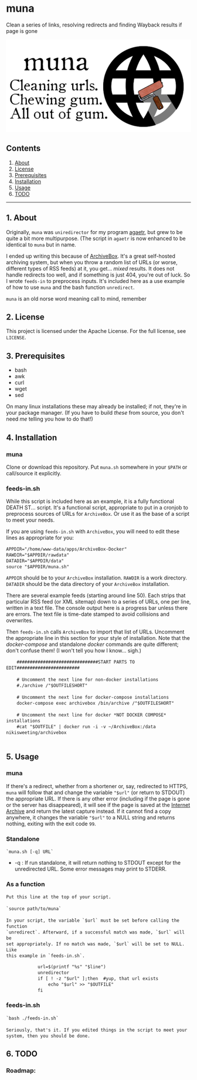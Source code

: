 # muna

Clean a series of links, resolving redirects and finding Wayback results if page is gone

![muna logo](https://raw.githubusercontent.com/uriel1998/muna/master/muna-open-graph.png "logo")

## Contents
 1. [About](#1-about)
 2. [License](#2-license)
 3. [Prerequisites](#3-prerequisites)
 4. [Installation](#4-installation)
 5. [Usage](#5-usage)
 6. [TODO](#6-todo)

***

## 1. About

Originally, `muna` was `uniredirector` for my program [agaetr](https://github.com/uriel1998/agaetr),
but grew to be quite a bit more multipurpose.  (The script in `agaetr` is now 
enhanced to be identical to `muna` but in name.

I ended up writing this because of [ArchiveBox](https://github.com/pirate/ArchiveBox). It's 
a great self-hosted archiving system, but when you throw a random list of URLs
(or worse, different types of RSS feeds) at it, you get... *mixed* results. It 
does not handle redirects too well, and if something is just 404, you're out of 
luck.  So I wrote `feeds-in` to preprocess inputs. It's included here as a 
use example of how to use `muna` and the bash function `unredirect`.

`muna` is an old norse word meaning call to mind, remember

## 2. License

This project is licensed under the Apache License. For the full license, see `LICENSE`.

## 3. Prerequisites

* bash
* awk
* curl 
* wget
* sed

On many linux installations these may already be installed; if not, they're 
in your package manager.  (If you have to build *these* from source, you don't 
need *me* telling you how to do that!)

## 4. Installation


### muna

Clone or download this repository. Put `muna.sh` somewhere in your `$PATH` or 
call/source it explicitly.  

### feeds-in.sh

While this script is included here as an example, it is a fully functional 
DEATH ST... script. It's a functional script, appropriate to put in a cronjob 
to preprocess sources of URLs for `ArchiveBox`.  Or use it as the base of a 
script to meet your needs.

If you are using `feeds-in.sh` with `ArchiveBox`, you will need to edit 
these lines as appropriate for you:

```
APPDIR="/home/www-data/apps/ArchiveBox-Docker"
RAWDIR="$APPDIR/rawdata"
DATADIR="$APPDIR/data"
source "$APPDIR/muna.sh"

```

`APPDIR` should be to your `ArchiveBox` installation. `RAWDIR` is a work 
directory. `DATADIR` should be the data directory of your `ArchiveBox` 
installation.

There are several example feeds (starting around line 50). Each strips that 
particular RSS feed (or XML sitemap) down to a series of URLs, one per line, 
written in a text file.  The console output here is a progress bar unless 
there are errors. The text file is time-date stamped to avoid collisions and 
overwrites.

Then `feeds-in.sh` calls `ArchiveBox` to import that list of URLs. Uncomment 
the appropriate line in this section for your style of installation. Note that 
the *docker-compose* and standalone *docker* commands are quite different; 
don't confuse them!  (I won't tell you how I know... sigh.)

```
    ###############################START PARTS TO EDIT########################

    # Uncomment the next line for non-docker installations
    #./archive /"$OUTFILESHORT"    

    # Uncomment the next line for docker-compose installations   
    docker-compose exec archivebox /bin/archive /"$OUTFILESHORT"
    
    # Uncomment the next line for docker *NOT DOCKER COMPOSE* installations
    #cat "$OUTFILE" | docker run -i -v ~/ArchiveBox:/data nikisweeting/archivebox
    
```

## 5. Usage

### muna

If there's a redirect, whether from a shortener or, say, redirected to HTTPS, 
`muna` will follow that and change the variable `"$url"` (or return to STDOUT) 
the appropriate URL. If there is any other error (including if the page is gone or 
the server has disappeared), it will see if the page is saved at the [Internet Archive](https://archive.org) 
and return the latest capture instead.  If it cannot find a copy anywhere, it 
changes the variable `"$url"` to a NULL string and returns nothing, 
exiting with the exit code `99`.

### Standalone

    `muna.sh [-q] URL`

 * -q : If run standalone, it will return nothing to STDOUT except for the unredirected URL. Some error messages may print to STDERR.

### As a function

    Put this line at the top of your script.

    `source path/to/muna`
    
    In your script, the variable `$url` must be set before calling the function 
    `unredirect`. Afterward, if a successful match was made, `$url` will be 
    set appropriately. If no match was made, `$url` will be set to NULL. Like
    this example in `feeds-in.sh`.
    
```
            url=$(printf "%s" "$line")
            unredirector 
            if [ ! -z "$url" ];then  #yup, that url exists
                echo "$url" >> "$OUTFILE"
            fi     
```

### feeds-in.sh

    `bash ./feeds-in.sh`
    
    Seriously, that's it. If you edited things in the script to meet your 
    system, then you should be done.
    
## 6. TODO


### Roadmap:

